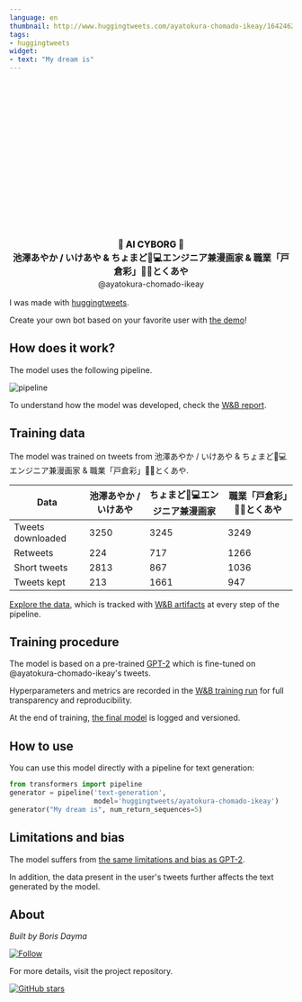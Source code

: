 ```yaml
---
language: en
thumbnail: http://www.huggingtweets.com/ayatokura-chomado-ikeay/1642462957980/predictions.png
tags:
- huggingtweets
widget:
- text: "My dream is"
---
```


<div class="inline-flex flex-col" style="line-height: 1.5;">
    <div class="flex">
        <div
			style="display:inherit; margin-left: 4px; margin-right: 4px; width: 92px; height:92px; border-radius: 50%; background-size: cover; background-image: url(&#39;https://pbs.twimg.com/profile_images/1334136134234849280/XgE0O39a_400x400.jpg&#39;)">
        </div>
        <div
            style="display:inherit; margin-left: 4px; margin-right: 4px; width: 92px; height:92px; border-radius: 50%; background-size: cover; background-image: url(&#39;https://pbs.twimg.com/profile_images/1480842681182220288/ywam5sXK_400x400.jpg&#39;)">
        </div>
        <div
            style="display:inherit; margin-left: 4px; margin-right: 4px; width: 92px; height:92px; border-radius: 50%; background-size: cover; background-image: url(&#39;https://pbs.twimg.com/profile_images/1480168235417083905/Kp8uyXIy_400x400.jpg&#39;)">
        </div>
    </div>
    <div style="text-align: center; margin-top: 3px; font-size: 16px; font-weight: 800">🤖 AI CYBORG 🤖</div>
    <div style="text-align: center; font-size: 16px; font-weight: 800">池澤あやか / いけあや & ちょまど🎀💻エンジニア兼漫画家 & 職業「戸倉彩」👩‍💻とくあや</div>
    <div style="text-align: center; font-size: 14px;">@ayatokura-chomado-ikeay</div>
</div>

I was made with [huggingtweets](https://github.com/borisdayma/huggingtweets).

Create your own bot based on your favorite user with [the demo](https://colab.research.google.com/github/borisdayma/huggingtweets/blob/master/huggingtweets-demo.ipynb)!

## How does it work?

The model uses the following pipeline.

![pipeline](https://github.com/borisdayma/huggingtweets/blob/master/img/pipeline.png?raw=true)

To understand how the model was developed, check the [W&B report](https://wandb.ai/wandb/huggingtweets/reports/HuggingTweets-Train-a-Model-to-Generate-Tweets--VmlldzoxMTY5MjI).

## Training data

The model was trained on tweets from 池澤あやか / いけあや & ちょまど🎀💻エンジニア兼漫画家 & 職業「戸倉彩」👩‍💻とくあや.

| Data | 池澤あやか / いけあや | ちょまど🎀💻エンジニア兼漫画家 | 職業「戸倉彩」👩‍💻とくあや |
| --- | --- | --- | --- |
| Tweets downloaded | 3250 | 3245 | 3249 |
| Retweets | 224 | 717 | 1266 |
| Short tweets | 2813 | 867 | 1036 |
| Tweets kept | 213 | 1661 | 947 |

[Explore the data](https://wandb.ai/wandb/huggingtweets/runs/2rhguk5h/artifacts), which is tracked with [W&B artifacts](https://docs.wandb.com/artifacts) at every step of the pipeline.

## Training procedure

The model is based on a pre-trained [GPT-2](https://huggingface.co/gpt2) which is fine-tuned on @ayatokura-chomado-ikeay's tweets.

Hyperparameters and metrics are recorded in the [W&B training run](https://wandb.ai/wandb/huggingtweets/runs/34bxjwb8) for full transparency and reproducibility.

At the end of training, [the final model](https://wandb.ai/wandb/huggingtweets/runs/34bxjwb8/artifacts) is logged and versioned.

## How to use

You can use this model directly with a pipeline for text generation:

```python
from transformers import pipeline
generator = pipeline('text-generation',
                     model='huggingtweets/ayatokura-chomado-ikeay')
generator("My dream is", num_return_sequences=5)
```

## Limitations and bias

The model suffers from [the same limitations and bias as GPT-2](https://huggingface.co/gpt2#limitations-and-bias).

In addition, the data present in the user's tweets further affects the text generated by the model.

## About

*Built by Boris Dayma*

[![Follow](https://img.shields.io/twitter/follow/borisdayma?style=social)](https://twitter.com/intent/follow?screen_name=borisdayma)

For more details, visit the project repository.

[![GitHub stars](https://img.shields.io/github/stars/borisdayma/huggingtweets?style=social)](https://github.com/borisdayma/huggingtweets)
